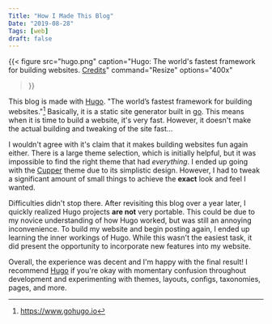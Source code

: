 ```yaml
---
Title: "How I Made This Blog"
Date: "2019-08-28"
Tags: [web]
draft: false
---
```


{{< figure
src="hugo.png"
caption="Hugo: The world's fastest framework for building websites. [Credits](https://gohugo.io/)"
command="Resize"
options="400x"
>}}

This blog is made with [Hugo][hugo]. "The world’s fastest framework
for building websites."[^1] Basically, it is a static site generator built in
[go][go]. This means when it is time to build a website, it's very fast. However,
it doesn't make the actual building and tweaking of the site fast...

I wouldn't agree with it's claim that it makes building websites fun again
either.  There is a large theme selection, which is initially helpful, but it was
impossible to find the right theme that had *everything*.  I ended up going with the
[Cupper][cupper] theme due to its simplistic design.  However, I had to tweak a
significant amount of small things to achieve the **exact** look and feel I wanted.

Difficulties didn't stop there.  After revisiting this blog over a year later, I
quickly realized Hugo projects **are not** very portable.  This could be due to my
novice understanding of how Hugo worked, but was still an annoying inconvenience.
To build my website and begin posting again, I ended up learning the inner workings
of Hugo.  While this wasn't the easiest task, it did present the opportunity to
incorporate new features into my website.

Overall, the experience was decent and I'm happy with the final result!  I recommend
[Hugo][hugo] if you're okay with momentary confusion throughout development and
experimenting with themes, layouts, configs, taxonomies, pages, and more.

[^1]: https://www.gohugo.io

[hugo]: https://www.gohugo.io
[go]: https://www.golang.org
[cupper]: https://themes.gohugo.io/cupper-hugo-theme/

